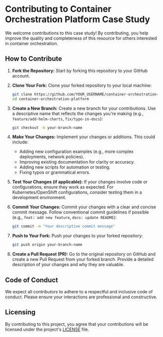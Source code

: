 # Contributing to Container Orchestration Platform Case Study

We welcome contributions to this case study! By contributing, you help improve the quality and completeness of this resource for others interested in container orchestration.

## How to Contribute

1.  **Fork the Repository:** Start by forking this repository to your GitHub account.

2.  **Clone Your Fork:** Clone your forked repository to your local machine:
    ```bash
    git clone https://github.com/YOUR_USERNAME/container-orchestration-platform.git
    cd container-orchestration-platform
    ```

3.  **Create a New Branch:** Create a new branch for your contributions. Use a descriptive name that reflects the changes you're making (e.g., `feature/add-helm-charts`, `fix/typo-in-docs`):
    ```bash
    git checkout -b your-branch-name
    ```

4.  **Make Your Changes:** Implement your changes or additions. This could include:
    *   Adding new configuration examples (e.g., more complex deployments, network policies).
    *   Improving existing documentation for clarity or accuracy.
    *   Adding new scripts for automation or testing.
    *   Fixing typos or grammatical errors.

5.  **Test Your Changes (if applicable):** If your changes involve code or configurations, ensure they work as expected. For Kubernetes/OpenShift configurations, consider testing them in a development environment.

6.  **Commit Your Changes:** Commit your changes with a clear and concise commit message. Follow conventional commit guidelines if possible (e.g., `feat: add new feature`, `docs: update README`):
    ```bash
    git commit -m "Your descriptive commit message"
    ```

7.  **Push to Your Fork:** Push your changes to your forked repository:
    ```bash
    git push origin your-branch-name
    ```

8.  **Create a Pull Request (PR):** Go to the original repository on GitHub and create a new Pull Request from your forked branch. Provide a detailed description of your changes and why they are valuable.

## Code of Conduct

We expect all contributors to adhere to a respectful and inclusive code of conduct. Please ensure your interactions are professional and constructive.

## Licensing

By contributing to this project, you agree that your contributions will be licensed under the project's [LICENSE](LICENSE) file.


